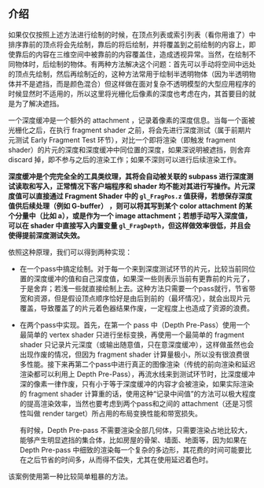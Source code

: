 ## 介绍

如果仅仅按照上述方法进行绘制的时候，在顶点列表或索引列表（看你用谁了）中排序靠前的顶点将会先绘制，靠后的将后绘制，并将覆盖到之前绘制的内容上，即使靠后的内容在三维空间中被靠前的内容覆盖住，造成透视异常。当然，在绘制不同物体时，后绘制的物体。有两种方法解决这个问题：首先可以手动将空间中远处的顶点先绘制，然后再绘制近的，这种方法常用于绘制半透明物体（因为半透明物体并不是遮挡，而是颜色混合）但这样做在面对复杂不透明模型的大型应用程序的时候显然时不适用的，所以这里将光栅化后像素的深度也考虑在内，其首要目的就是为了解决遮挡。

一个深度缓冲是一个额外的 attachment ，记录着像素的深度信息。当每一个面被光栅化之后，在执行 fragment shader 之前，将会先进行深度测试（属于前期片元测试  Early Fragment Test 环节），对比一个即将渲染（即触发 fragment shader）的片元的深度和深度缓冲中同位置的深度，如果深说明被遮挡，则舍弃 discard 掉，即不参与之后的渲染工作；如果不深则可以进行后续渲染工作。

**深度缓冲是个完完全全的工具类纹理，其将会自动被关联的 subpass 进行深度测试读取和写入，正常情况下客户端程序和 shader 均不能对其进行写操作。片元深度值可以直接通过 Fragment Shader 中的 `gl_FragPos.z` 值获得，若想保存深度值供后续处理（例如 G-buffer） ，则可以将其写到某个 color attachment 的某个分量中（比如 a），或是作为一个 image attachment；若想手动写入深度值，可以在 shader 中直接写入内置变量 `gl_FragDepth`，但这样做效率很低，并且会使得提前深度测试失效。**

依照这种原理，我们可以得到两种实现：

* 在一个pass中搞定绘制。对于每一个来到深度测试环节的片元，比较当前同位置的深度缓冲的值和自己深度值，如果深一些则表示当前有更靠前的片元了，于是舍弃；若浅一些就直接绘制上去。这种方法只需要一个pass就行，节省带宽和资源，但是假设顶点顺序恰好是由后到前的（最坏情况），就会出现片元覆盖，导致覆盖了的片元着色器结果作废，一定程度上也造成了资源的浪费。

* 在两个pass中实现。首先，在第一个 pass 中（Depth Pre-Pass）使用一个最简单的 vertex shader 只进行坐标变换，再使用一个最简单的 fragment shader 只记录片元深度（或输出随意值，只在意深度缓冲），这样做虽然也会出现作废的情况，但因为 fragment shader 计算量极小，所以没有很浪费很多性能。接下来再第二个pass中进行真正的图像渲染（传统的前向渲染和延迟渲染都可以利用上 Depth Pre-Pass），再流水线来到测试环节时，比深度缓冲深的像素一律作废，只有小于等于深度缓冲的内容才会被渲染，如果实际渲染的 fragment shader 计算重的话，使用这种“记录中间值”的方法可以极大程度的提高渲染效率，当然也要考虑到两个pass和之间的 attachment（还是习惯性叫做 render target）所占用的布局变换性能和带宽损失。

  有时候，Depth Pre-pass 不需要渲染全部几何体，只需要渲染占地比较大，能够产生明显遮挡的集合体，比如房屋的骨架、墙面、地面等，因为如果在 Depth Pre-pass 中细致的渲染每一个复杂的多边形，其花费的时间可能要比在之后节省的时间多，从而得不偿失，尤其在使用延迟着色时。

该案例使用第一种比较简单粗暴的方法。


